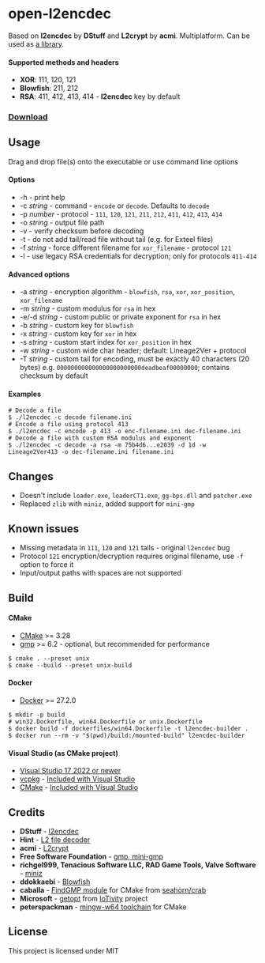 # open-l2encdec
Based on **l2encdec** by **DStuff** and **L2crypt** by **acmi**. Multiplatform. Can be used as [a library](https://github.com/ritsuwastaken/open-l2encdec/tree/main/sample).

#### Supported methods and headers
- **XOR**: 111, 120, 121
- **Blowfish**: 211, 212
- **RSA**: 411, 412, 413, 414 - **l2encdec** key by default

### [Download](https://github.com/ritsuwastaken/open-l2encdec/releases/latest)

## Usage
Drag and drop file(s) onto the executable or use command line options

#### Options
- -h - print help
- -c *string* - command - `encode` or `decode`. Defaults to `decode`
- -p *number* - protocol - `111`, `120`, `121`, `211`, `212`, `411`, `412`, `413`, `414`
- -o *string* - output file path
- -v - verify checksum before decoding
- -t - do not add tail/read file without tail (e.g. for Exteel files)
- -f *string* - force different filename for `xor_filename` - protocol `121`
- -l - use legacy RSA credentials for decryption; only for protocols `411-414`

#### Advanced options
- -a *string* - encryption algorithm - `blowfish`, `rsa`, `xor`, `xor_position`, `xor_filename`
- -m *string* - custom modulus for `rsa` in hex
- -e/-d *string* - custom public or private exponent for `rsa` in hex
- -b *string* - custom key for `blowfish`
- -x *string* - custom key for `xor` in hex
- -s *string* - custom start index for `xor_position` in hex
- -w *string* - custom wide char header; default: Lineage2Ver + protocol
- -T *string* - custom tail for encoding, must be exactly 40 characters (20 bytes) e.g. `000000000000000000000000deadbeaf00000000`; contains checksum by default

#### Examples
```shell
# Decode a file
$ ./l2encdec -c decode filename.ini
# Encode a file using protocol 413
$ ./l2encdec -c encode -p 413 -o enc-filename.ini dec-filename.ini
# Decode a file with custom RSA modulus and exponent
$ ./l2encdec -c decode -a rsa -m 75b4d6...e2039 -d 1d -w Lineage2Ver413 -o dec-filename.ini filename.ini
```

## Changes
- Doesn't include `loader.exe`, `loaderCT1.exe`, `gg-bps.dll` and `patcher.exe`
- Replaced `zlib` with `miniz`, added support for `mini-gmp`

## Known issues
- Missing metadata in `111`, `120` and `121` tails - original `l2encdec` bug
- Protocol `121` encryption/decryption requires original filename, use `-f` option to force it
- Input/output paths with spaces are not supported

## Build
#### CMake
- [CMake](https://cmake.org/download/) >= 3.28
- [gmp](https://gmplib.org/) >= 6.2 - optional, but recommended for performance
```shell
$ cmake . --preset unix
$ cmake --build --preset unix-build
```
#### Docker
- [Docker](https://docs.docker.com/get-started/get-docker/) >= 27.2.0
```shell
$ mkdir -p build
# win32.Dockerfile, win64.Dockerfile or unix.Dockerfile
$ docker build -f dockerfiles/win64.Dockerfile -t l2encdec-builder .  
$ docker run --rm -v "$(pwd)/build:/mounted-build" l2encdec-builder
```
#### Visual Studio (as CMake project)
- [Visual Studio 17 2022 or newer](https://visualstudio.microsoft.com/downloads/)
- [vcpkg](https://github.com/microsoft/vcpkg) - [Included with Visual Studio](https://devblogs.microsoft.com/cppblog/vcpkg-is-now-included-with-visual-studio/)
- [CMake](https://cmake.org/) - [Included with Visual Studio](https://learn.microsoft.com/en-us/cpp/build/cmake-projects-in-visual-studio?view=msvc-170#installation)

## Credits
- **DStuff** - [l2encdec](https://web.archive.org/web/20111021065705/http://dstuff.luftbrandzlung.org/l2.php)
- **Hint** - [L2 file decoder](https://web.archive.org/web/20241105235133/https://forum.zone-game.info/showthread.php?tid=16178)
- **acmi** - [L2crypt](https://github.com/acmi/L2crypt)
- **Free Software Foundation** - [gmp, mini-gmp](https://gmplib.org/)
- **richgel999, Tenacious Software LLC, RAD Game Tools, Valve Software** - [miniz](https://github.com/richgel999/miniz)
- **ddokkaebi** - [Blowfish](https://github.com/ddokkaebi/Blowfish)
- **caballa** - [FindGMP module](https://github.com/seahorn/crab/blob/master/cmake/FindGMP.cmake) for CMake from [seahorn/crab](https://github.com/seahorn/crab)
- **Microsoft** - [getopt](https://github.com/iotivity/iotivity/blob/master/resource/c_common/windows/src/getopt.c) from [IoTivity](https://github.com/iotivity/iotivity) project
- **peterspackman** - [mingw-w64 toolchain](https://gist.github.com/peterspackman/8cf73f7f12ba270aa8192d6911972fe8) for CMake

## License
This project is licensed under MIT
